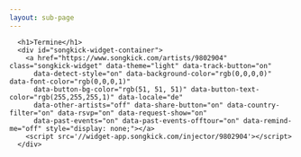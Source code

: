 ```yaml
---
layout: sub-page
---
```


      <h1>Termine</h1>
      <div id="songkick-widget-container">
        <a href="https://www.songkick.com/artists/9802904" class="songkick-widget" data-theme="light" data-track-button="on"
          data-detect-style="on" data-background-color="rgb(0,0,0,0)" data-font-color="rgb(0,0,0,1)"
          data-button-bg-color="rgb(51, 51, 51)" data-button-text-color="rgb(255,255,255,1)" data-locale="de"
          data-other-artists="off" data-share-button="on" data-country-filter="on" data-rsvp="on" data-request-show="on"
          data-past-events="on" data-past-events-offtour="on" data-remind-me="off" style="display: none;"></a>
        <script src='//widget-app.songkick.com/injector/9802904'></script>
      </div>
